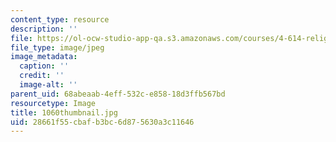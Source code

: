 ```yaml
---
content_type: resource
description: ''
file: https://ol-ocw-studio-app-qa.s3.amazonaws.com/courses/4-614-religious-architecture-and-islamic-cultures-fall-2002/28661f55cbafb3bc6d875630a3c11646_1060thumbnail.jpg
file_type: image/jpeg
image_metadata:
  caption: ''
  credit: ''
  image-alt: ''
parent_uid: 68abeaab-4eff-532c-e858-18d3ffb567bd
resourcetype: Image
title: 1060thumbnail.jpg
uid: 28661f55-cbaf-b3bc-6d87-5630a3c11646
---
```

